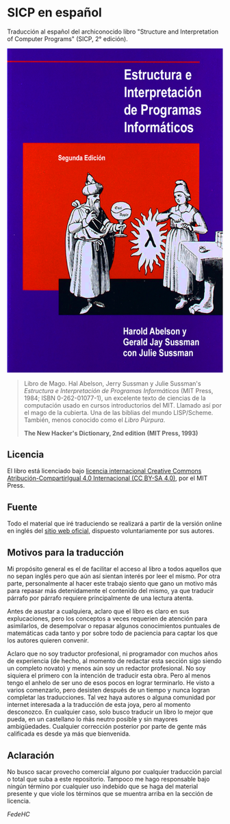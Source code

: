 # SICP en español

Traducción al español del archiconocido libro "Structure and Interpretation
of Computer Programs" (SICP, 2° edición).

![Imagen](/imagenes/SICP-traducido.png)

> Libro de Mago. Hal Abelson, Jerry Sussman y Julie Sussman's *Estructura e Interpretación de Programas Informáticos* (MIT Press, 1984; ISBN 0-262-01077-1), un excelente texto de ciencias de la computación usado en cursos introductorios del MIT. Llamado así por el mago de la cubierta. Una de las biblias del mundo LISP/Scheme. También, menos conocido como el *Libro Púrpura*.
>
> **The New Hacker's Dictionary, 2nd edition**
> **(MIT Press, 1993)**

## Licencia 

El libro está licenciado bajo [licencia internacional Creative Commons Atribución-CompartirIgual 4.0 Internacional (CC BY-SA 4.0)](https://creativecommons.org/licenses/by-sa/4.0/deed.es), por el MIT Press.


## Fuente

Todo el material que iré traduciendo se realizará a partir de la versión online en inglés del [sitio web oficial](https://mitpress.mit.edu/sites/default/files/sicp/index.html), dispuesto voluntariamente por sus autores.


## Motivos para la traducción

Mi propósito general es el de facilitar el acceso al libro a todos aquellos que no sepan inglés pero que aún así sientan interés por leer el mismo. Por otra parte, personalmente al hacer este trabajo siento que gano un motivo más para repasar más detenidamente el contenido del mismo, ya que traducir párrafo por párrafo requiere principalmente de una lectura atenta. 

Antes de asustar a cualquiera, aclaro que el libro es claro en sus explucaciones, pero los conceptos a veces requerien de atención para asimilarlos, de desempolvar o repasar algunos conocimientos puntuales de matemáticas cada tanto y por sobre todo de paciencia para captar los que los autores quieren convenir.

Aclaro que no soy traductor profesional, ni programador con muchos años de experiencia (de hecho, al momento de redactar esta sección sigo siendo un completo novato) y menos aún soy un redactor profesional. No soy siquiera el primero con la intención de traducir esta obra. Pero al menos tengo el anhelo de ser uno de esos pocos en lograr terminarlo. He visto a varios comenzarlo, pero desisten después de un tiempo y nunca logran completar las traducciones. Tal vez haya autores o alguna comunidad por internet interesada a la traducción de esta joya, pero al momento desconozco. En cualquier caso, solo busco traducir un libro lo mejor que pueda, en un castellano lo ḿás neutro posible y sin mayores ambigüedades. Cualquier corrección posterior por parte de gente más calificada es desde ya más que bienvenida.


## Aclaración

No busco sacar provecho comercial alguno por cualquier traducción parcial o total que suba a este repositorio. Tampoco me hago responsable bajo ningún término por cualquier uso indebido que se haga del material presente y que viole los términos que se muentra arriba en la sección de licencia.



*FedeHC*